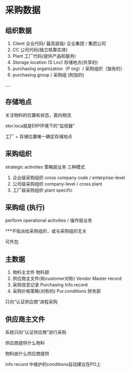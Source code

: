 # 采购数据
## 组织数据
1. Client 企业代码/ 最高层级/ 企业集团 / 集团公司
2. CC 公司代码(独立核算实体)
3. Plant 工厂代码(提供产品和服务)
4. Storage location (S Loc) 存储地点(共享的)
5. purchasing organization（P org）/ 采购组织（独有的）
6. purchasing group / 采购组 (附加的)

....


## 存储地点
关注物料的位置和状态，面向物流

stor.loca就是ERP环境下的“监视器”

工厂 + 存储位置唯一确定存储地点

## 采购组织
strategic activities 策略层业务
三种模式

1. 企业级采购组织  cross company code / enterprise-level
2. 公司级采购组织  company-level / cross plant
3. 工厂级采购组织  plant specific

## 采购组 (执行)
perform operational activities / 操作层业务

***不指派给采购组织，或与采购组织无关

可外包



## 主数据
1. 物料主文件 物料部
2. 供应商主文件(和customer对称) Vendor Master record
3. 采购信息记录 Purchasing Info.record
4. 采购价格策略(对称的) Pur.conditions 财务部

只向“认证供应商”进程采购


## 供应商主文件
系统只向“认证供应商”进行采购

供应商提供什么物料

物料由什么供应商提供

info record 中维护的conditions自动建议在PO上